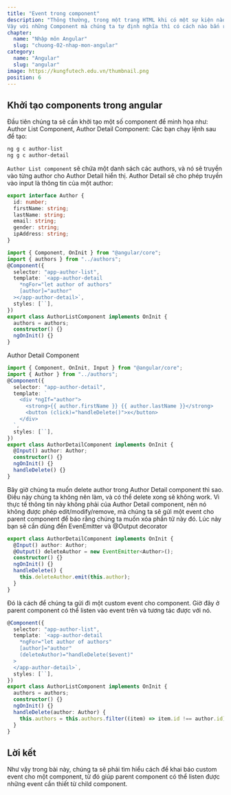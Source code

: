 ```yaml
---
title: "Event trong component"
description: "Thông thường, trong một trang HTML khi có một sự kiện nào đó phát sinh ở một thẻ HTML (ví dụ sự kiện click của thẻ button, submit của form, etc) thì chúng ta sẽ có thể listen ở đâu đó trong code JavaScript.
Vậy với những Component mà chúng ta tự định nghĩa thì có cách nào bắn ra các event mà chúng ta mong muốn hay không (component event). Câu trả lời cho vấn đề này chính là EventEmitter và @Output decorator."
chapter:
  name: "Nhập môn Angular"
  slug: "chuong-02-nhap-mon-angular"
category:
  name: "Angular"
  slug: "angular"
image: https://kungfutech.edu.vn/thumbnail.png
position: 6
---
```


## Khởi tạo components trong angular

Đầu tiên chúng ta sẽ cần khởi tạo một số component để minh họa như: Author List Component, Author Detail Component:
Các bạn chạy lệnh sau để tạo:

```bash
ng g c author-list
ng g c author-detail
```

`Author List component` sẽ chứa một danh sách các authors, và nó sẽ truyền vào từng author cho Author Detail hiển thị. Author Detail sẽ cho phép truyền vào input là thông tin của một author:

```typescript
export interface Author {
  id: number;
  firstName: string;
  lastName: string;
  email: string;
  gender: string;
  ipAddress: string;
}
```

```typescript
import { Component, OnInit } from "@angular/core";
import { authors } from "../authors";
@Component({
  selector: "app-author-list",
  template: `<app-author-detail
    *ngFor="let author of authors"
    [author]="author"
  ></app-author-detail>`,
  styles: [``],
})
export class AuthorListComponent implements OnInit {
  authors = authors;
  constructor() {}
  ngOnInit() {}
}
```

Author Detail Component

```typescript
import { Component, OnInit, Input } from "@angular/core";
import { Author } from "../authors";
@Component({
  selector: "app-author-detail",
  template: `
    <div *ngIf="author">
      <strong>{{ author.firstName }} {{ author.lastName }}</strong>
      <button (click)="handleDelete()">x</button>
    </div>
  `,
  styles: [``],
})
export class AuthorDetailComponent implements OnInit {
  @Input() author: Author;
  constructor() {}
  ngOnInit() {}
  handleDelete() {}
}
```

Bây giờ chúng ta muốn delete author trong Author Detail component thì sao. Điều này chúng ta không nên làm, và có thể delete xong sẽ không work. Vì thực tế thông tin này không phải của Author Detail component, nên nó không được phép edit/modify/remove, mà chúng ta sẽ gửi một event cho parent component để báo rằng chúng ta muốn xóa phần tử này đó.
Lúc này bạn sẽ cần dùng đến EvenEmitter và @Output decorator

```typescript
export class AuthorDetailComponent implements OnInit {
  @Input() author: Author;
  @Output() deleteAuthor = new EventEmitter<Author>();
  constructor() {}
  ngOnInit() {}
  handleDelete() {
    this.deleteAuthor.emit(this.author);
  }
}
```

Đó là cách để chúng ta gửi đi một custom event cho component. Giờ đây ở parent component có thể listen vào event trên và tương tác được với nó.

```typescript
@Component({
  selector: "app-author-list",
  template: `<app-author-detail
    *ngFor="let author of authors"
    [author]="author"
    (deleteAuthor)="handleDelete($event)"
  >
  </app-author-detail>`,
  styles: [``],
})
export class AuthorListComponent implements OnInit {
  authors = authors;
  constructor() {}
  ngOnInit() {}
  handleDelete(author: Author) {
    this.authors = this.authors.filter((item) => item.id !== author.id);
  }
}
```

## Lời kết

Như vậy trong bài này, chúng ta sẽ phải tìm hiểu cách để khai báo custom event cho một component, từ đó giúp parent component có thể listen được những event cần thiết từ child component.
